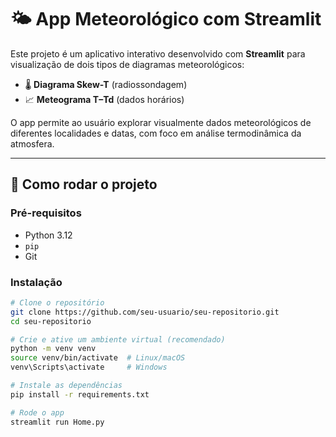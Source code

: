 # 🌤️ App Meteorológico com Streamlit

Este projeto é um aplicativo interativo desenvolvido com **Streamlit** para visualização de dois tipos de diagramas meteorológicos:

- 🌡️ **Diagrama Skew-T** (radiossondagem)
- 📈 **Meteograma T–Td** (dados horários)

O app permite ao usuário explorar visualmente dados meteorológicos de diferentes localidades e datas, com foco em análise termodinâmica da atmosfera.

---

## 🚀 Como rodar o projeto

### Pré-requisitos

- Python 3.12
- `pip`
- Git

### Instalação

```bash
# Clone o repositório
git clone https://github.com/seu-usuario/seu-repositorio.git
cd seu-repositorio

# Crie e ative um ambiente virtual (recomendado)
python -m venv venv
source venv/bin/activate  # Linux/macOS
venv\Scripts\activate     # Windows

# Instale as dependências
pip install -r requirements.txt

# Rode o app
streamlit run Home.py
